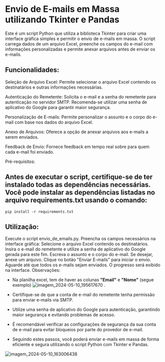 # Envio de E-mails em Massa utilizando Tkinter e Pandas

Este é um script Python que utiliza a biblioteca Tkinter para criar uma interface gráfica simples e permitir o envio de e-mails em massa. O script carrega dados de um arquivo Excel, preenche os campos do e-mail com informações personalizadas e permite anexar arquivos antes de enviar os e-mails.

## Funcionalidades:

Seleção de Arquivo Excel: Permite selecionar o arquivo Excel contendo os destinatários e outras informações necessárias.

Autenticação do Remetente: Solicita o e-mail e a senha do remetente para autenticação no servidor SMTP. Recomenda-se utilizar uma senha de aplicativo do Google para garantir maior segurança.

Personalização de E-mails: Permite personalizar o assunto e o corpo do e-mail com base nos dados do arquivo Excel.

Anexo de Arquivos: Oferece a opção de anexar arquivos aos e-mails a serem enviados.

Feedback de Envio: Fornece feedback em tempo real sobre para quem cada e-mail foi enviado.

Pré-requisitos:

## Antes de executar o script, certifique-se de ter instalado todas as dependências necessárias. Você pode instalar as dependências listadas no arquivo requirements.txt usando o comando:


`pip install -r requirements.txt`


## Utilização:

Execute o script envio_de_emails.py.
Preencha os campos necessários na interface gráfica:
Selecione o arquivo Excel contendo os destinatários.
Insira o e-mail do remetente e utilize a senha de aplicativo do Google gerada para este fim.
Escreva o assunto e o corpo do e-mail.
Se desejar, anexe um arquivo.
Clique no botão "Enviar E-mails" para iniciar o envio.
Aguarde até que todos os e-mails sejam enviados. O progresso será exibido na interface.
Observações:

* Na planilha excel, tem de haver as colunas **"Email"** e **"Nome"** (segue exemplo)
![imagem_2024-05-10_195617670](https://github.com/gabztoo/Automa-o-de-Email/assets/162667498/078b51b6-e4db-4f52-9430-bc1c51c13a6f)
.

* Certifique-se de que a conta de e-mail do remetente tenha permissão para enviar e-mails via SMTP.

* Utilize uma senha de aplicativo do Google para autenticação, garantindo maior segurança e evitando problemas de acesso.

* É recomendável verificar as configurações de segurança da sua conta de e-mail para evitar bloqueios por parte do provedor de e-mail.

* Seguindo estes passos, você poderá enviar e-mails em massa de forma eficiente e segura utilizando o script Python com Tkinter e Pandas.


![imagem_2024-05-10_163006438](https://github.com/gabztoo/Automa-o-de-Email/assets/162667498/683be1b8-eea4-405a-b10f-2611d73ebeae)
